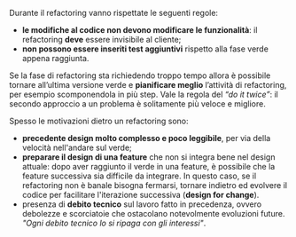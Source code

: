 Durante il refactoring vanno rispettate le seguenti regole:
- **le modifiche al codice non devono modificare le funzionalità**: il refactoring **deve** essere invisibile al cliente;
- **non possono essere inseriti test aggiuntivi** rispetto alla fase verde appena raggiunta.

Se la fase di refactoring sta richiedendo troppo tempo allora è possibile tornare all’ultima versione verde e **pianificare meglio** l’attività di refactoring, per esempio scomponendola in più step. Vale la regola del _“do it twice”_: il secondo approccio a un problema è solitamente più veloce e migliore.

Spesso le motivazioni dietro un refactoring sono:
- **precedente design molto complesso e poco leggibile**, per via della velocità nell'andare sul verde;
- **preparare il design di una feature** che non si integra bene nel design attuale: dopo aver raggiunto il verde in una feature, è possibile che la feature successiva sia difficile da integrare. In questo caso, se il refactoring non è banale bisogna fermarsi, tornare indietro ed evolvere il codice per facilitare l'iterazione successiva (**design for change**).
- presenza di **debito tecnico** sul lavoro fatto in precedenza, ovvero debolezze e scorciatoie che ostacolano notevolmente evoluzioni future. *"Ogni debito tecnico lo si ripaga con gli interessi"*.